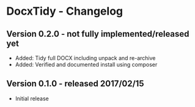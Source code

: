 DocxTidy - Changelog
====================

Version 0.2.0 - not fully implemented/released yet
--------------------------------------------------

* Added: Tidy full DOCX including unpack and re-archive
* Added: Verified and documented install using composer


Version 0.1.0 - released 2017/02/15
-----------------------------------

* Initial release